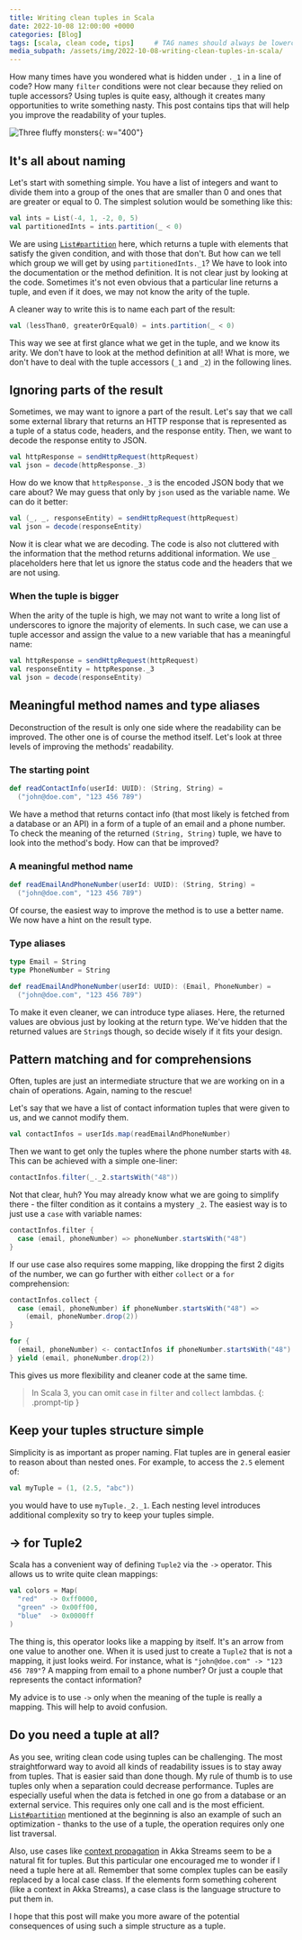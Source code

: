 ```yaml
---
title: Writing clean tuples in Scala
date: 2022-10-08 12:00:00 +0000
categories: [Blog]
tags: [scala, clean code, tips]     # TAG names should always be lowercase
media_subpath: /assets/img/2022-10-08-writing-clean-tuples-in-scala/
---
```


How many times have you wondered what is hidden under `._1` in a line of code?
How many `filter` conditions were not clear because they relied on tuple
accessors? Using tuples is quite easy, although it creates many
opportunities to write something nasty. This post contains tips that will
help you improve the readability of your tuples.

![Three fluffy monsters](three_fluffy_monsters.png){: w="400"}

## It's all about naming

Let's start with something simple. You have a list of integers and want to
divide them into a group of the ones that are smaller than 0 and ones
that are greater or equal to 0. The simplest solution would be something
like this:

```scala
val ints = List(-4, 1, -2, 0, 5)
val partitionedInts = ints.partition(_ < 0)
```

We are using
[`List#partition`](https://www.scala-lang.org/api/current/scala/collection/immutable/List.html#partition(p:A=%3EBoolean):(List[A],List[A]))
here, which returns a tuple with elements that satisfy the given condition,
and with those that don't. But how can we tell which group we will get
by using `partitionedInts._1`? We have to look into the documentation or the method definition. It is
not clear just by looking at the code. Sometimes it's not even obvious
that a particular line returns a tuple, and even if it does, we may not
know the arity of the tuple.

A cleaner way to write this is to name each part of the result:

```scala
val (lessThan0, greaterOrEqual0) = ints.partition(_ < 0)
```

This way we see at first glance what we get in the tuple, and we
know its arity. We don't have to look at the method definition at all!
What is more, we don't have to deal with the tuple accessors (`_1` and
`_2`) in the following lines.

## Ignoring parts of the result

Sometimes, we may want to ignore a part of the result. Let's say that
we call some external library that returns an HTTP response that is
represented as a tuple of a status code, headers, and the response entity.
Then, we want to decode the response entity to JSON.

```scala
val httpResponse = sendHttpRequest(httpRequest)
val json = decode(httpResponse._3)
```

How do we know that `httpResponse._3` is the encoded JSON body that we
care about? We may guess that only by `json` used as the variable
name. We can do it better:

```scala
val (_, _, responseEntity) = sendHttpRequest(httpRequest)
val json = decode(responseEntity)
```

Now it is clear what we are decoding. The code is also not cluttered
with the information that the method returns additional information.
We use `_` placeholders here that let us ignore the status code
and the headers that we are not using.

### When the tuple is bigger

When the arity of the tuple is high, we may not want to write a long
list of underscores to ignore the majority of elements. In such case,
we can use a tuple accessor and assign the value to a new variable
that has a meaningful name:

```scala
val httpResponse = sendHttpRequest(httpRequest)
val responseEntity = httpResponse._3
val json = decode(responseEntity)
```

## Meaningful method names and type aliases

Deconstruction of the result is only one side where the readability
can be improved. The other one is of course the method itself. Let's
look at three levels of improving the methods' readability.

### The starting point

```scala
def readContactInfo(userId: UUID): (String, String) =
  ("john@doe.com", "123 456 789")
```

We have a method that returns contact info
(that most likely is fetched from a database or an API) in a form of
a tuple of an email and a phone number. To check the meaning of the
returned `(String, String)` tuple, we have to look into the method's
body. How can that be improved?

### A meaningful method name

```scala
def readEmailAndPhoneNumber(userId: UUID): (String, String) =
  ("john@doe.com", "123 456 789")
```

Of course, the easiest way to improve the method is to use a better
name. We now have a hint on the result type.

### Type aliases

```scala
type Email = String
type PhoneNumber = String

def readEmailAndPhoneNumber(userId: UUID): (Email, PhoneNumber) =
  ("john@doe.com", "123 456 789")
```

To make it even cleaner, we can introduce type aliases. Here, the
returned values are obvious just by looking at the return type.
We've hidden that the returned values are `String`s though, so
decide wisely if it fits your design.

## Pattern matching and for comprehensions

Often, tuples are just an intermediate structure that we are
working on in a chain of operations. Again, naming to the rescue!

Let's say that we have a list of contact
information tuples that were given to us, and we cannot modify
them.

```scala
val contactInfos = userIds.map(readEmailAndPhoneNumber)
```

Then we want to get only the tuples where the phone number starts
with `48`. This can be achieved with a simple one-liner:

```scala
contactInfos.filter(_._2.startsWith("48"))
```

Not that clear, huh? You may already know what we are going to simplify there - the
filter condition as it contains a mystery `_2`. The easiest way
is to just use a `case` with variable names:

```scala
contactInfos.filter {
  case (email, phoneNumber) => phoneNumber.startsWith("48")
}
```

If our use case also requires some mapping, like dropping the
first 2 digits of the number, we can go further with either
`collect` or a `for` comprehension:

```scala
contactInfos.collect {
  case (email, phoneNumber) if phoneNumber.startsWith("48") =>
    (email, phoneNumber.drop(2))
}
```

```scala
for {
  (email, phoneNumber) <- contactInfos if phoneNumber.startsWith("48")
} yield (email, phoneNumber.drop(2))
```

This gives us more flexibility and cleaner code at the same time.

> In Scala 3, you can omit `case` in `filter` and `collect` lambdas.
{: .prompt-tip }

## Keep your tuples structure simple

Simplicity is as important as proper naming. Flat tuples are in
general easier to reason about than nested ones. For example,
to access the `2.5` element of:

```scala
val myTuple = (1, (2.5, "abc"))
```

you would have to use `myTuple._2._1`. Each nesting level
introduces additional complexity so try to keep your tuples simple.

## -> for Tuple2

Scala has a convenient way of defining `Tuple2` via the `->` operator.
This allows us to write quite clean mappings:

```scala
val colors = Map(
  "red"   -> 0xff0000,
  "green" -> 0x00ff00,
  "blue"  -> 0x0000ff
)
```

The thing is, this operator looks like a mapping by itself.
It's an arrow from one value to another one. When it is used
just to create a `Tuple2` that is not a mapping, it just looks
weird. For instance, what is `"john@doe.com" -> "123 456 789"`?
A mapping from email to a phone number? Or just a couple that
represents the contact information?

My advice is to use `->` only when the meaning of the tuple is
really a mapping. This will help to avoid confusion.

## Do you need a tuple at all?

As you see, writing clean code using tuples can be challenging.
The most straightforward way to avoid all kinds of readability
issues is to stay away from tuples. That is easier said than done
though. My rule of thumb is to use tuples only when a separation
could decrease performance. Tuples are especially useful when
the data is fetched in one go from a
database or an external service. This requires only one call
and is the most efficient.
[`List#partition`](https://www.scala-lang.org/api/current/scala/collection/immutable/List.html#partition(p:A=%3EBoolean):(List[A],List[A]))
mentioned at the beginning is also an example of such an optimization -
thanks to the use of a tuple, the operation requires only one
list traversal.

Also, use cases like
[context propagation](https://doc.akka.io/docs/akka/current/stream/stream-context.html)
in Akka Streams seem to be a natural fit for tuples. But this
particular one encouraged me to wonder if I need a tuple here
at all. Remember that some complex tuples can be easily replaced by a local
case class. If the elements form something coherent (like a context in
Akka Streams), a case class is the language structure to put
them in.

I hope that this post will make you more aware of the potential
consequences of using such a simple structure as a tuple.
